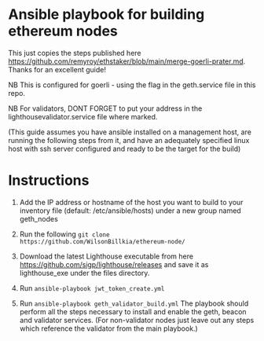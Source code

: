 # Ansible playbook for building ethereum nodes


This just copies the steps published here https://github.com/remyroy/ethstaker/blob/main/merge-goerli-prater.md. Thanks for an excellent guide!

NB This is configured for goerli - using the flag in the geth.service file in this repo.

NB For validators, DONT FORGET to put your address in the lighthousevalidator.service file where marked. 

(This guide assumes you have ansible installed on a management host, are running the following steps from it, and have an adequately specified linux host with ssh server configured and ready to be the target for the build) 

# Instructions

1. Add the IP address or hostname of the host you want to build to your inventory file (default: /etc/ansible/hosts) under a new group named geth_nodes 

2. Run the following `git clone https://github.com/WilsonBillkia/ethereum-node/`

3. Download the latest Lighthouse executable from here https://github.com/sigp/lighthouse/releases and save it as lighthouse_exe under the files directory. 

4. Run `ansible-playbook jwt_token_create.yml`

5. Run `ansible-playbook geth_validator_build.yml` The playbook should perform all the steps necessary to install and enable the geth, beacon and validator services. (For non-validator nodes just leave out any steps which reference the validator from the main playbook.)

